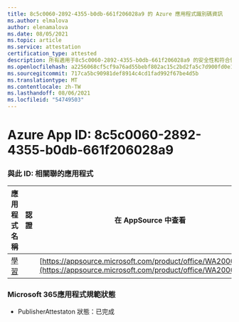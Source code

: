```yaml
---
title: 8c5c0060-2892-4355-b0db-661f206028a9 的 Azure 應用程式識別碼資訊
ms.author: elmalova
author: elenamalova
ms.date: 08/05/2021
ms.topic: article
ms.service: attestation
certification_type: attested
description: 所有適用于8c5c0060-2892-4355-b0db-661f206028a9 的安全性和符合性資訊資訊。
ms.openlocfilehash: a2256068cf5cf9a76ad55bebf802ac15c2bd2fa5c7d900fd0e15efdae95ff6b7
ms.sourcegitcommit: 717ca5bc90981def8914c4cd1fad992f67be4d5b
ms.translationtype: MT
ms.contentlocale: zh-TW
ms.lasthandoff: 08/06/2021
ms.locfileid: "54749503"
---
```

# <a name="azure-app-id-8c5c0060-2892-4355-b0db-661f206028a9"></a>Azure App ID: 8c5c0060-2892-4355-b0db-661f206028a9


### <a name="apps-associated-with-this-id"></a>與此 ID: 相關聯的應用程式
| **應用程式名稱** | **認證** | **在 AppSource 中查看** |
|--------------|---------------|-----------------------|
| [學習](https://docs.microsoft.com/microsoft-365-app-certification/forward/WA200001308) |  | [https://appsource.microsoft.com/product/office/WA200001308](https://appsource.microsoft.com/product/office/WA200001308) |

### <a name="microsoft-365-app-compliance-status"></a>Microsoft 365應用程式規範狀態
- PublisherAttestaton 狀態：已完成
